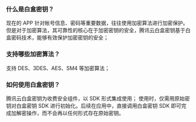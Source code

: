 ### 什么是白盒密钥？
现在的 APP 针对帐号信息、密码等重要数据，往往使用加密算法进行加密保护。但是对于加密算法，其可靠性的核心在于加密密钥的安全，腾讯云白盒密钥基于白盒密码技术，能够有效保护加密密钥的安全；

### 支持哪些加密算法？
支持 DES、3DES、AES、SM4 等加密算法；

### 如何使用白盒密钥？
腾讯云白盒密钥为收费安全组件，以 SDK 形式集成使用；
使用时，仅需用原始密钥对白盒密钥 SDK 进行初始化。后续在应用中，直接调用白盒密钥 SDK 即可完成加解密操作，而不会再以任何形式存在原始密钥。
